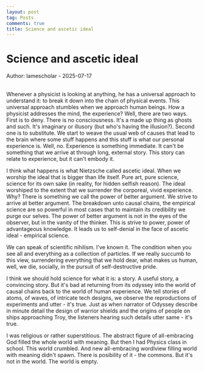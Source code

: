 ```yaml
---
layout: post
tag: Posts
comments: true
title: Science and ascetic ideal
---
```


# Science and ascetic ideal

Author: lamescholar - 2025-07-17
<br><br>

Whenever a physicist is looking at anything, he has a universal approach to understand it: to break it down into the chain of physical events. This universal approach stumbles when we approach human beings. How a physicist addresses the mind, the experience? Well, there are two ways. First is to deny. There is no consciousness. It's a made up thing as ghosts and such. It's imaginary or illusory (but who's having the illusion?). Second one is to substitute. We start to weave the usual web of causes that lead to the brain where some stuff happens and this stuff is what our personal experience is. Well, no. Experience is something immediate. It can't be something that we arrive at through long, external story. This story can relate to experience, but it can't embody it.

I think what happens is what Nietzsche called ascetic ideal. When we worship the ideal that is bigger than life itself. Pure art, pure science, science for its own sake (in reality, for hidden selfish reason). The ideal worshiped to the extent that we surrender the corporeal, vivid experience. Why? There is something we call the power of better argument. We strive to arrive at better argument. The breakdown unto causal chains, the empirical science are so powerful in most cases that to maintain its credibility we purge our selves. The power of better argument is not in the eyes of the observer, but in the vanity of the thinker. This is strive to power, power of advantageous knowledge. It leads us to self-denial in the face of ascetic ideal - empirical science.

We can speak of scientific nihilism. I've known it. The condition when you see all and everything as a collection of particles. If we really succumb to this view, surrendering everything that we hold dear, what makes us human, well, we die, socially, in the pursuit of self-destructive pride.

I think we should hold science for what it is: a story. A useful story, a convincing story. But it's bad at returning from its odyssey into the world of causal chains back to the world of human experience. We tell stories of atoms, of waves, of intricate tech designs, we observe the reproductions of experiments and utter - it's true. Just as when narrator of Odyssey describe in minute detail the design of warrior shields and the origins of people on ships approaching Troy, the listeners hearing such details utter same - it's true.

I was religious or rather superstitious. The abstract figure of all-embracing God filled the whole world with meaning. But then I had Physics class in school. This world crumbled. And new all-embracing wordlview filling world with meaning didn't spawn. There is posibility of it - the commons. But it's not in the world. The world is empty.